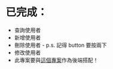 # 已完成：

* 查詢使用者
* 新增使用者
* 刪除使用者 - p.s. 記得 button 要按兩下
* 修改使用者 
* 此專案要與[這個專案](https://github.com/ytaoCrow/HW0823-back-springboot)作為後端搭配！



[]([https://i.imgur.com/EztdNAd.png)
